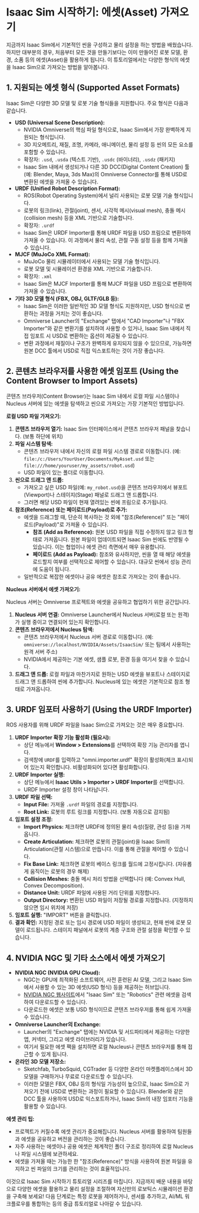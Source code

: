 # Isaac Sim 시작하기: 에셋(Asset) 가져오기

지금까지 Isaac Sim에서 기본적인 씬을 구성하고 물리 설정을 하는 방법을 배웠습니다. 하지만 대부분의 경우, 처음부터 모든 것을 만들기보다는 이미 만들어진 로봇 모델, 환경, 소품 등의 에셋(Asset)을 활용하게 됩니다. 이 튜토리얼에서는 다양한 형식의 에셋을 Isaac Sim으로 가져오는 방법을 알아봅니다.

## 1. 지원되는 에셋 형식 (Supported Asset Formats)

Isaac Sim은 다양한 3D 모델 및 로봇 기술 형식들을 지원합니다. 주요 형식은 다음과 같습니다.

*   **USD (Universal Scene Description):**
    *   NVIDIA Omniverse의 핵심 파일 형식으로, Isaac Sim에서 가장 완벽하게 지원되는 형식입니다.
    *   3D 지오메트리, 재질, 조명, 카메라, 애니메이션, 물리 설정 등 씬의 모든 요소를 포함할 수 있습니다.
    *   확장자: `.usd`, `.usda` (텍스트 기반), `.usdc` (바이너리), `.usdz` (패키지)
    *   Isaac Sim 내에서 생성되거나 다른 3D DCC(Digital Content Creation) 툴(예: Blender, Maya, 3ds Max)의 Omniverse Connector를 통해 USD로 변환된 에셋을 가져올 수 있습니다.
*   **URDF (Unified Robot Description Format):**
    *   ROS(Robot Operating System)에서 널리 사용되는 로봇 모델 기술 형식입니다.
    *   로봇의 링크(link), 관절(joint), 센서, 시각적 메시(visual mesh), 충돌 메시(collision mesh) 등을 XML 기반으로 기술합니다.
    *   확장자: `.urdf`
    *   Isaac Sim은 URDF Importer를 통해 URDF 파일을 USD 프림으로 변환하여 가져올 수 있습니다. 이 과정에서 물리 속성, 관절 구동 설정 등을 함께 가져올 수 있습니다.
*   **MJCF (MuJoCo XML Format):**
    *   MuJoCo 물리 시뮬레이터에서 사용되는 모델 기술 형식입니다.
    *   로봇 모델 및 시뮬레이션 환경을 XML 기반으로 기술합니다.
    *   확장자: `.xml`
    *   Isaac Sim은 MJCF Importer를 통해 MJCF 파일을 USD 프림으로 변환하여 가져올 수 있습니다.
*   **기타 3D 모델 형식 (FBX, OBJ, GLTF/GLB 등):**
    *   Isaac Sim은 이러한 일반적인 3D 모델 형식도 지원하지만, USD 형식으로 변환하는 과정을 거치는 것이 좋습니다.
    *   Omniverse Launcher의 "Exchange" 탭에서 "CAD Importer"나 "FBX Importer"와 같은 변환기를 설치하여 사용할 수 있거나, Isaac Sim 내에서 직접 임포트 시 USD로 변환하는 옵션이 제공될 수 있습니다.
    *   변환 과정에서 재질이나 구조가 완벽하게 유지되지 않을 수 있으므로, 가능하면 원본 DCC 툴에서 USD로 직접 익스포트하는 것이 가장 좋습니다.

## 2. 콘텐츠 브라우저를 사용한 에셋 임포트 (Using the Content Browser to Import Assets)

콘텐츠 브라우저(Content Browser)는 Isaac Sim 내에서 로컬 파일 시스템이나 Nucleus 서버에 있는 에셋을 탐색하고 씬으로 가져오는 가장 기본적인 방법입니다.

**로컬 USD 파일 가져오기:**

1.  **콘텐츠 브라우저 열기:** Isaac Sim 인터페이스에서 콘텐츠 브라우저 패널을 찾습니다. (보통 하단에 위치)
2.  **파일 시스템 탐색:**
    *   콘텐츠 브라우저 내에서 자신의 로컬 파일 시스템 경로로 이동합니다. (예: `file:/c:/Users/YourUser/Documents/MyAsset.usd` 또는 `file:///home/youruser/my_assets/robot.usd`)
    *   USD 파일이 있는 폴더로 이동합니다.
3.  **씬으로 드래그 앤 드롭:**
    *   가져오고 싶은 USD 파일(예: `my_robot.usd`)을 콘텐츠 브라우저에서 뷰포트(Viewport)나 스테이지(Stage) 패널로 드래그 앤 드롭합니다.
    *   그러면 해당 USD 파일이 현재 열려있는 씬에 프림으로 추가됩니다.
4.  **참조(Reference) 또는 페이로드(Payload)로 추가:**
    *   에셋을 드래그할 때, 단순히 복사하는 것 외에 "참조(Reference)" 또는 "페이로드(Payload)"로 가져올 수 있습니다.
        *   **참조 (Add as Reference):** 원본 USD 파일을 직접 수정하지 않고 링크 형태로 가져옵니다. 원본 파일이 업데이트되면 Isaac Sim 씬에도 반영될 수 있습니다. 이는 협업이나 에셋 관리 측면에서 매우 유용합니다.
        *   **페이로드 (Add as Payload):** 참조와 유사하지만, 씬을 열 때 해당 에셋을 로드할지 여부를 선택적으로 제어할 수 있습니다. 대규모 씬에서 성능 관리에 도움이 됩니다.
    *   일반적으로 복잡한 에셋이나 공유 에셋은 참조로 가져오는 것이 좋습니다.

**Nucleus 서버에서 에셋 가져오기:**

Nucleus 서버는 Omniverse 프로젝트와 에셋을 공유하고 협업하기 위한 공간입니다.

1.  **Nucleus 서버 연결:** Omniverse Launcher에서 Nucleus 서버(로컬 또는 원격)가 실행 중이고 연결되어 있는지 확인합니다.
2.  **콘텐츠 브라우저에서 Nucleus 탐색:**
    *   콘텐츠 브라우저에서 Nucleus 서버 경로로 이동합니다. (예: `omniverse://localhost/NVIDIA/Assets/IsaacSim/` 또는 팀에서 사용하는 원격 서버 주소)
    *   NVIDIA에서 제공하는 기본 에셋, 샘플 로봇, 환경 등을 여기서 찾을 수 있습니다.
3.  **드래그 앤 드롭:** 로컬 파일과 마찬가지로 원하는 USD 에셋을 뷰포트나 스테이지로 드래그 앤 드롭하여 씬에 추가합니다. Nucleus에 있는 에셋은 기본적으로 참조 형태로 가져옵니다.

## 3. URDF 임포터 사용하기 (Using the URDF Importer)

ROS 사용자를 위해 URDF 파일을 Isaac Sim으로 가져오는 것은 매우 중요합니다.

1.  **URDF Importer 확장 기능 활성화 (필요시):**
    *   상단 메뉴에서 **Window > Extensions**를 선택하여 확장 기능 관리자를 엽니다.
    *   검색창에 `URDF`를 입력하고 "omni.importer.urdf" 확장이 활성화(체크 표시)되어 있는지 확인합니다. 비활성화되어 있다면 활성화합니다.
2.  **URDF Importer 실행:**
    *   상단 메뉴에서 **Isaac Utils > Importer > URDF Importer**를 선택합니다.
    *   URDF Importer 설정 창이 나타납니다.
3.  **URDF 파일 선택:**
    *   **Input File:** 가져올 `.urdf` 파일의 경로를 지정합니다.
    *   **Root Link:** 로봇의 루트 링크를 지정합니다. (보통 자동으로 감지됨)
4.  **임포트 설정 조정:**
    *   **Import Physics:** 체크하면 URDF에 정의된 물리 속성(질량, 관성 등)을 가져옵니다.
    *   **Create Articulation:** 체크하면 로봇의 관절(joint)을 Isaac Sim의 Articulation(관절 시스템)으로 만듭니다. 이를 통해 관절을 제어할 수 있습니다.
    *   **Fix Base Link:** 체크하면 로봇의 베이스 링크를 월드에 고정시킵니다. (자유롭게 움직이는 로봇의 경우 해제)
    *   **Collision Meshes:** 충돌 메시 처리 방법을 선택합니다 (예: Convex Hull, Convex Decomposition).
    *   **Distance Unit:** URDF 파일에 사용된 거리 단위를 지정합니다.
    *   **Output Directory:** 변환된 USD 파일이 저장될 경로를 지정합니다. (지정하지 않으면 임시 위치에 저장)
5.  **임포트 실행:** "IMPORT" 버튼을 클릭합니다.
6.  **결과 확인:** 지정된 경로 또는 임시 경로에 USD 파일이 생성되고, 현재 씬에 로봇 모델이 로드됩니다. 스테이지 패널에서 로봇의 계층 구조와 관절 설정을 확인할 수 있습니다.

## 4. NVIDIA NGC 및 기타 소스에서 에셋 가져오기

*   **NVIDIA NGC (NVIDIA GPU Cloud):**
    *   NGC는 GPU에 최적화된 소프트웨어, 사전 훈련된 AI 모델, 그리고 Isaac Sim에서 사용할 수 있는 3D 에셋(USD 형식) 등을 제공하는 허브입니다.
    *   [NVIDIA NGC 웹사이트](https://ngc.nvidia.com)에서 "Isaac Sim" 또는 "Robotics" 관련 에셋을 검색하여 다운로드할 수 있습니다.
    *   다운로드한 에셋은 보통 USD 형식이므로 콘텐츠 브라우저를 통해 쉽게 가져올 수 있습니다.
*   **Omniverse Launcher의 Exchange:**
    *   Launcher의 "Exchange" 탭에는 NVIDIA 및 서드파티에서 제공하는 다양한 앱, 커넥터, 그리고 에셋 라이브러리가 있습니다.
    *   여기서 필요한 에셋 팩을 설치하면 로컬 Nucleus나 콘텐츠 브라우저를 통해 접근할 수 있게 됩니다.
*   **온라인 3D 모델 저장소:**
    *   Sketchfab, TurboSquid, CGTrader 등 다양한 온라인 마켓플레이스에서 3D 모델을 구매하거나 무료로 다운로드할 수 있습니다.
    *   이러한 모델은 FBX, OBJ 등의 형식일 가능성이 높으므로, Isaac Sim으로 가져오기 전에 USD로 변환하는 과정이 필요할 수 있습니다. Blender와 같은 DCC 툴을 사용하여 USD로 익스포트하거나, Isaac Sim의 내장 임포터 기능을 활용할 수 있습니다.

**에셋 관리 팁:**

*   프로젝트가 커질수록 에셋 관리가 중요해집니다. Nucleus 서버를 활용하여 팀원들과 에셋을 공유하고 버전을 관리하는 것이 좋습니다.
*   자주 사용하는 에셋이나 공용 에셋은 체계적인 폴더 구조로 정리하여 로컬 Nucleus나 파일 시스템에 보관하세요.
*   에셋을 가져올 때는 가능한 한 "참조(Reference)" 방식을 사용하여 원본 파일을 유지하고 씬 파일의 크기를 관리하는 것이 효율적입니다.

이것으로 Isaac Sim 시작하기 튜토리얼 시리즈를 마칩니다. 지금까지 배운 내용을 바탕으로 다양한 에셋을 활용하고 물리 설정을 조절하며 자신만의 로보틱스 시뮬레이션 환경을 구축해 보세요! 다음 단계로는 특정 로봇을 제어하거나, 센서를 추가하고, AI/ML 워크플로우를 통합하는 등의 중급 튜토리얼로 나아갈 수 있습니다.
